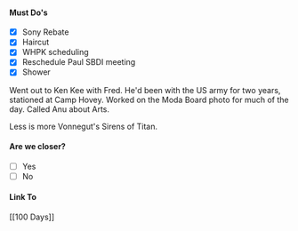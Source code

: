 #### Must Do's
- [x] Sony Rebate
- [x] Haircut
- [x] WHPK scheduling
- [x] Reschedule Paul SBDI meeting
- [x] Shower

Went out to Ken Kee with Fred. He'd been with the US army for two years, stationed at Camp Hovey. Worked on the Moda Board photo for much of the day. Called Anu about Arts.

Less is more
Vonnegut's Sirens of Titan.
#### Are we closer?
- [ ] Yes
- [ ] No
#### Link To
[[100 Days]]
